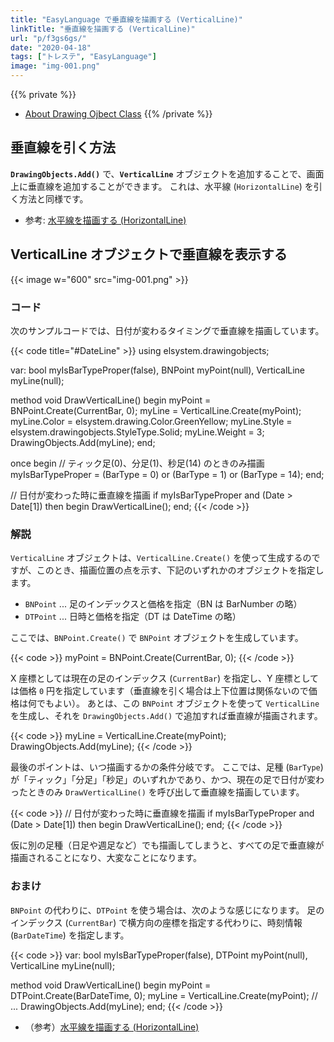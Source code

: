 ```yaml
---
title: "EasyLanguage で垂直線を描画する (VerticalLine)"
linkTitle: "垂直線を描画する (VerticalLine)"
url: "p/f3gs6gs/"
date: "2020-04-18"
tags: ["トレステ", "EasyLanguage"]
image: "img-001.png"
---
```


{{% private %}}
- [About Drawing Ojbect Class](http://help.tradestation.com/09_01/tsdevhelp/Subsystems/elobject/topics/about_drawing_objects.htm)
{{% /private %}}


垂直線を引く方法
----

__`DrawingObjects.Add()`__ で、__`VerticalLine`__ オブジェクトを追加することで、画面上に垂直線を追加することができます。
これは、水平線 (`HorizontalLine`) を引く方法と同様です。

- 参考: [水平線を描画する (HorizontalLine)](/p/ufr2cmv)


VerticalLine オブジェクトで垂直線を表示する
----

{{< image w="600" src="img-001.png" >}}

### コード

次のサンプルコードでは、日付が変わるタイミングで垂直線を描画しています。

{{< code title="#DateLine" >}}
using elsystem.drawingobjects;

var:
    bool myIsBarTypeProper(false),
    BNPoint myPoint(null),
    VerticalLine myLine(null);

method void DrawVerticalLine() begin
    myPoint = BNPoint.Create(CurrentBar, 0);
    myLine = VerticalLine.Create(myPoint);
    myLine.Color = elsystem.drawing.Color.GreenYellow;
    myLine.Style = elsystem.drawingobjects.StyleType.Solid;
    myLine.Weight = 3;
    DrawingObjects.Add(myLine);
end;

once begin
    // ティック足(0)、分足(1)、秒足(14) のときのみ描画
    myIsBarTypeProper = (BarType = 0) or (BarType = 1) or (BarType = 14);
end;

// 日付が変わった時に垂直線を描画
if myIsBarTypeProper and (Date > Date[1]) then begin
    DrawVerticalLine();
end;
{{< /code >}}

### 解説

`VerticalLine` オブジェクトは、`VerticalLine.Create()` を使って生成するのですが、このとき、描画位置の点を示す、下記のいずれかのオブジェクトを指定します。

- `BNPoint` ... 足のインデックスと価格を指定（BN は BarNumber の略）
- `DTPoint` ... 日時と価格を指定（DT は DateTime の略）

ここでは、`BNPoint.Create()` で `BNPoint` オブジェクトを生成しています。

{{< code >}}
myPoint = BNPoint.Create(CurrentBar, 0);
{{< /code >}}

X 座標としては現在の足のインデックス (`CurrentBar`) を指定し、Y 座標としては価格 `0` 円を指定しています（垂直線を引く場合は上下位置は関係ないので価格は何でもよい）。
あとは、この `BNPoint` オブジェクトを使って `VerticalLine` を生成し、それを `DrawingObjects.Add()` で追加すれば垂直線が描画されます。

{{< code >}}
myLine = VerticalLine.Create(myPoint);
DrawingObjects.Add(myLine);
{{< /code >}}

最後のポイントは、いつ描画するかの条件分岐です。
ここでは、足種 (`BarType`) が「ティック」「分足」「秒足」のいずれかであり、かつ、現在の足で日付が変わったときのみ `DrawVerticalLine()` を呼び出して垂直線を描画しています。

{{< code >}}
// 日付が変わった時に垂直線を描画
if myIsBarTypeProper and (Date > Date[1]) then begin
    DrawVerticalLine();
end;
{{< /code >}}

仮に別の足種（日足や週足など）でも描画してしまうと、すべての足で垂直線が描画されることになり、大変なことになります。

### おまけ

`BNPoint` の代わりに、`DTPoint` を使う場合は、次のような感じになります。
足のインデックス (`CurrentBar`) で横方向の座標を指定する代わりに、時刻情報 (`BarDateTime`) を指定します。

{{< code >}}
var:
    bool myIsBarTypeProper(false),
    DTPoint myPoint(null),
    VerticalLine myLine(null);

method void DrawVerticalLine() begin
    myPoint = DTPoint.Create(BarDateTime, 0);
    myLine = VerticalLine.Create(myPoint);
    // ...
    DrawingObjects.Add(myLine);
end;
{{< /code >}}

- （参考）[水平線を描画する (HorizontalLine)](/p/ufr2cmv)

